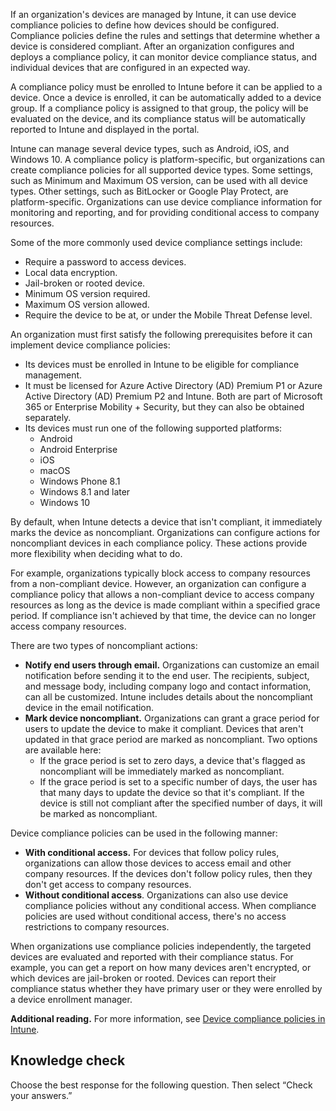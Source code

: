 If an organization's devices are managed by Intune, it can use device compliance policies to define how devices should be configured. Compliance policies define the rules and settings that determine whether a device is considered compliant. After an organization configures and deploys a compliance policy, it can monitor device compliance status, and individual devices that are configured in an expected way.

A compliance policy must be enrolled to Intune before it can be applied to a device. Once a device is enrolled, it can be automatically added to a device group. If a compliance policy is assigned to that group, the policy will be evaluated on the device, and its compliance status will be automatically reported to Intune and displayed in the portal.

Intune can manage several device types, such as Android, iOS, and Windows 10. A compliance policy is platform-specific, but organizations can create compliance policies for all supported device types. Some settings, such as Minimum and Maximum OS version, can be used with all device types. Other settings, such as BitLocker or Google Play Protect, are platform-specific. Organizations can use device compliance information for monitoring and reporting, and for providing conditional access to company resources.

Some of the more commonly used device compliance settings include:

 -  Require a password to access devices.
 -  Local data encryption.
 -  Jail-broken or rooted device.
 -  Minimum OS version required.
 -  Maximum OS version allowed.
 -  Require the device to be at, or under the Mobile Threat Defense level.

An organization must first satisfy the following prerequisites before it can implement device compliance policies:

 -  Its devices must be enrolled in Intune to be eligible for compliance management.
 -  It must be licensed for Azure Active Directory (AD) Premium P1 or Azure Active Directory (AD) Premium P2 and Intune. Both are part of Microsoft 365 or Enterprise Mobility + Security, but they can also be obtained separately.
 -  Its devices must run one of the following supported platforms:
     -  Android
     -  Android Enterprise
     -  iOS
     -  macOS
     -  Windows Phone 8.1
     -  Windows 8.1 and later
     -  Windows 10

By default, when Intune detects a device that isn't compliant, it immediately marks the device as noncompliant. Organizations can configure actions for noncompliant devices in each compliance policy. These actions provide more flexibility when deciding what to do.

For example, organizations typically block access to company resources from a non-compliant device. However, an organization can configure a compliance policy that allows a non-compliant device to access company resources as long as the device is made compliant within a specified grace period. If compliance isn't achieved by that time, the device can no longer access company resources.

There are two types of noncompliant actions:

 -  **Notify end users through email.** Organizations can customize an email notification before sending it to the end user. The recipients, subject, and message body, including company logo and contact information, can all be customized. Intune includes details about the noncompliant device in the email notification.
 -  **Mark device noncompliant.** Organizations can grant a grace period for users to update the device to make it compliant. Devices that aren't updated in that grace period are marked as noncompliant. Two options are available here:
     -  If the grace period is set to zero days, a device that's flagged as noncompliant will be immediately marked as noncompliant.
     -  If the grace period is set to a specific number of days, the user has that many days to update the device so that it's compliant. If the device is still not compliant after the specified number of days, it will be marked as noncompliant.

Device compliance policies can be used in the following manner:

 -  **With conditional access.** For devices that follow policy rules, organizations can allow those devices to access email and other company resources. If the devices don't follow policy rules, then they don't get access to company resources.
 -  **Without conditional access**. Organizations can also use device compliance policies without any conditional access. When compliance policies are used without conditional access, there's no access restrictions to company resources.

When organizations use compliance policies independently, the targeted devices are evaluated and reported with their compliance status. For example, you can get a report on how many devices aren't encrypted, or which devices are jail-broken or rooted. Devices can report their compliance status whether they have primary user or they were enrolled by a device enrollment manager.

**Additional reading.** For more information, see [Device compliance policies in Intune](/intune/device-compliance-get-started?azure-portal=true).

## Knowledge check

Choose the best response for the following question. Then select “Check your answers.”